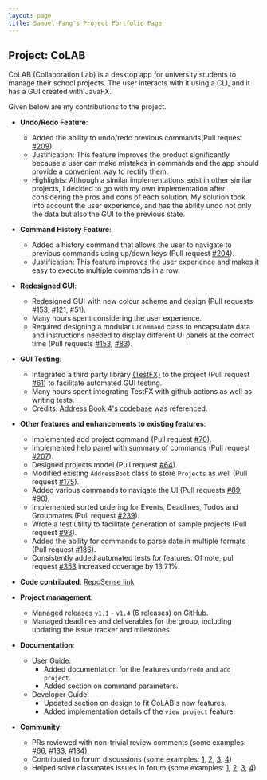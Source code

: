 ```yaml
---
layout: page
title: Samuel Fang's Project Portfolio Page
---
```


## Project: CoLAB

CoLAB (Collaboration Lab) is a desktop app for university students to manage their school projects. The user interacts with it using a CLI, and it has a GUI created with JavaFX.

Given below are my contributions to the project.

* **Undo/Redo Feature**:
  * Added the ability to undo/redo previous commands(Pull request [\#209](https://github.com/AY2021S2-CS2103T-T11-2/tp/pull/209)).
  * Justification: This feature improves the product significantly because a user can make mistakes in commands and the app should provide a convenient way to rectify them.
  * Highlights: Although a similar implementations exist in other similar projects, I decided to go with my own implementation after considering the pros and cons of each solution. My solution took into account the user experience, and has the ability undo not only the data but also the GUI to the previous state.

* **Command History Feature**:
  * Added a history command that allows the user to navigate to previous commands using up/down keys (Pull request [\#204](https://github.com/AY2021S2-CS2103T-T11-2/tp/pull/204)).
  * Justification: This feature improves the user experience and makes it easy to execute multiple commands in a row.

* **Redesigned GUI**:
  * Redesigned GUI with new colour scheme and design (Pull requests [\#153](https://github.com/AY2021S2-CS2103T-T11-2/tp/pull/153), [\#121](https://github.com/AY2021S2-CS2103T-T11-2/tp/pull/121), [\#51](https://github.com/AY2021S2-CS2103T-T11-2/tp/pull/51)).
  * Many hours spent considering the user experience.
  * Required designing a modular `UICommand` class to encapsulate data and instructions needed to display different UI panels at the correct time (Pull requests [\#153](https://github.com/AY2021S2-CS2103T-T11-2/tp/pull/153), [\#83](https://github.com/AY2021S2-CS2103T-T11-2/tp/pull/83)).

* **GUI Testing**:
  * Integrated a third party library [(TestFX)](https://github.com/TestFX/TestFX) to the project (Pull request [\#61](https://github.com/AY2021S2-CS2103T-T11-2/tp/pull/61)) to facilitate automated GUI testing.
  * Many hours spent integrating TestFX with github actions as well as writing tests.
  * Credits: [Address Book 4's codebase](https://github.com/se-edu/addressbook-level4) was referenced.

* **Other features and enhancements to existing features**:
  * Implemented add project command (Pull request [\#70](https://github.com/AY2021S2-CS2103T-T11-2/tp/pull/70)).
  * Implemented help panel with summary of commands (Pull request [\#207](https://github.com/AY2021S2-CS2103T-T11-2/tp/pull/207)).
  * Designed projects model (Pull request [\#64](https://github.com/AY2021S2-CS2103T-T11-2/tp/pull/64)).
  * Modified existing `AddressBook` class to store `Projects` as well (Pull request [\#175](https://github.com/AY2021S2-CS2103T-T11-2/tp/pull/175)).
  * Added various commands to navigate the UI (Pull requests [\#89](https://github.com/AY2021S2-CS2103T-T11-2/tp/pull/89), [\#90](https://github.com/AY2021S2-CS2103T-T11-2/tp/pull/90)).
  * Implemented sorted ordering for Events, Deadlines, Todos and Groupmates (Pull request [\#239](https://github.com/AY2021S2-CS2103T-T11-2/tp/pull/239)).
  * Wrote a test utility to facilitate generation of sample projects (Pull request [\#93](https://github.com/AY2021S2-CS2103T-T11-2/tp/pull/93)).
  * Added the ability for commands to parse date in multiple formats (Pull request [\#186](https://github.com/AY2021S2-CS2103T-T11-2/tp/pull/186)).
  * Consistently added automated tests for features. Of note, pull request [\#353](https://github.com/AY2021S2-CS2103T-T11-2/tp/pull/353) increased coverage by 13.71%.

* **Code contributed**: [RepoSense link](https://nus-cs2103-ay2021s2.github.io/tp-dashboard/?search=samuelfangjw&sort=groupTitle&sortWithin=title&timeframe=commit&mergegroup=&groupSelect=groupByRepos&breakdown=false&tabOpen=true&tabType=authorship&tabAuthor=samuelfangjw&tabRepo=AY2021S2-CS2103T-T11-2%2Ftp%5Bmaster%5D&authorshipIsMergeGroup=false&authorshipFileTypes=docs~functional-code~test-code~other&authorshipIsBinaryFileTypeChecked=false)

* **Project management**:
  * Managed releases `v1.1` - `v1.4` (6 releases) on GitHub.
  * Managed deadlines and deliverables for the group, including updating the issue tracker and milestones.

* **Documentation**:
  * User Guide:
    * Added documentation for the features `undo/redo` and `add project`.
    * Added section on command parameters.
  * Developer Guide:
    * Updated section on design to fit CoLAB's new features.
    * Added implementation details of the `view project` feature.

* **Community**:
  * PRs reviewed with non-trivial review comments (some examples: [\#66](https://github.com/AY2021S2-CS2103T-T11-2/tp/pull/66#discussion_r590305059), [\#133](https://github.com/AY2021S2-CS2103T-T11-2/tp/pull/133#discussion_r596271704), [\#134](https://github.com/AY2021S2-CS2103T-T11-2/tp/pull/134#discussion_r596096725))
  * Contributed to forum discussions (some examples: [1](https://github.com/nus-cs2103-AY2021S2/forum/issues/14#issuecomment-762001887), [2](https://github.com/nus-cs2103-AY2021S2/forum/issues/166#issuecomment-782832950), [3](https://github.com/nus-cs2103-AY2021S2/forum/issues/178#issuecomment-785672104), [4](https://github.com/nus-cs2103-AY2021S2/forum/issues/175#issuecomment-784275365))
  * Helped solve classmates issues in forum (some examples: [1](https://github.com/nus-cs2103-AY2021S2/forum/issues/152#issuecomment-780571317), [2](https://github.com/nus-cs2103-AY2021S2/forum/issues/180#issuecomment-785819204), [3](https://github.com/nus-cs2103-AY2021S2/forum/issues/215#issuecomment-792492685), [4](https://github.com/nus-cs2103-AY2021S2/forum/issues/284#issuecomment-812535574))

